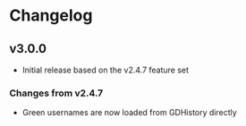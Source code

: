 # Changelog

## v3.0.0
* Initial release based on the v2.4.7 feature set

### Changes from v2.4.7
* Green usernames are now loaded from GDHistory directly